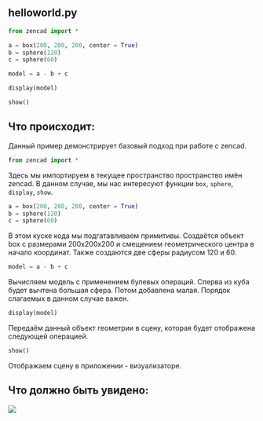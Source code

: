 ## helloworld.py
```python
from zencad import *

a = box(200, 200, 200, center = True)
b = sphere(120)
c = sphere(60)

model = a - b + c

display(model)

show()
```

## Что происходит:
Данный пример демонстрирует базовый подход при работе с zencad.
```python
from zencad import *
```
Здесь мы импортируем в текущее пространство пространство имён zencad. В данном случае, мы нас интересуют функции `box`, `sphere`, `display`, `show`.

```python
a = box(200, 200, 200, center = True)
b = sphere(120)
c = sphere(60)
```
В этом куске кода мы подгатавливаем примитивы. Создаётся объект box с размерами 200x200x200 и смещением геометрического центра в начало координат. Также создаются две сферы радиусом 120 и 60.

```python
model = a - b + c
```
Вычисляем модель с применением булевых операций. Сперва из куба будет вычтена большая сфера. Потом добавлена малая. Порядок слагаемых в данном случае важен.

```python
display(model)
```
Передаём данный объект геометрии в сцену, которая будет отображена следующей операцией.

```python
show()
```
Отображаем сцену в приложении - визуализаторе.

## Что должно быть увидено:
![](images/helloworld.png)
